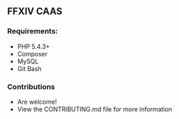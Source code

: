 ## FFXIV CAAS

### Requirements:
* PHP 5.4.3+
* Composer
* MySQL
* Git Bash

### Contributions
* Are welcome!
* View the CONTRIBUTING.md file for more information